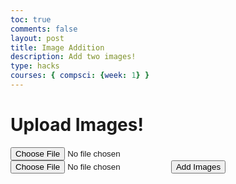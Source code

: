 ```yaml
---
toc: true
comments: false
layout: post
title: Image Addition
description: Add two images!
type: hacks
courses: { compsci: {week: 1} }
---
```


<h1><strong>Upload Images!</strong></h1>
<input type="file" id="imageInput" accept="image/*">
<input type="file" id="imageInput2" accept="image/*">
<button id="andButton">Add Images</button>
<canvas id="canvas"></canvas>
<script src="../../../assets/js/add.js" type="text/javascript"></script>